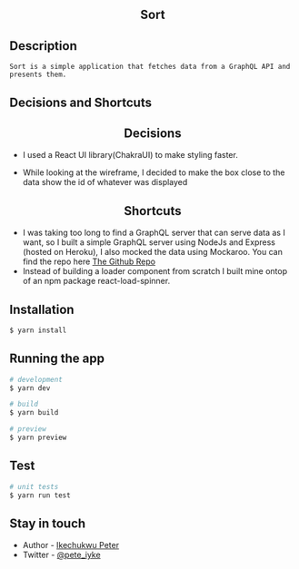 <h2 align="center">Sort</h2>

## Description

    Sort is a simple application that fetches data from a GraphQL API and presents them.

## Decisions and Shortcuts

<h2 align='center'>Decisions</h2>

- I used a React UI library(ChakraUI) to make styling faster.

- While looking at the wireframe, I decided to make the box close to the data show the id of whatever was displayed

<h2 align='center'>Shortcuts</h2>

- I was taking too long to find a GraphQL server that can serve data as I want, so I built a simple GraphQL server using NodeJs and Express (hosted on Heroku), I also mocked the data using Mockaroo. You can find the repo here [The Github Repo](https://github.com/ikechukwu-peter/mock)
- Instead of building a loader component from scratch I built mine ontop of an npm package react-load-spinner.

## Installation

```bash
$ yarn install
```

## Running the app

```bash
# development
$ yarn dev

# build
$ yarn build

# preview
$ yarn preview
```

## Test

```bash
# unit tests
$ yarn run test

```

## Stay in touch

- Author - [Ikechukwu Peter](https://pete.vercel.app)
- Twitter - [@pete_iyke](https://twitter.com/pete_iyke)
